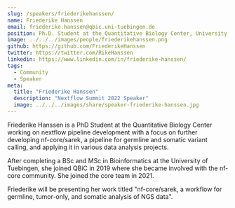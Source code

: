 ```yaml
---
slug: /speakers/friederikehanssen/
name: Friederike Hanssen
email: friederike.hanssen@qbic.uni-tuebingen.de
position: Ph.D. Student at the Quantitative Biology Center, University of Tübingen
image: ../../../images/people/friederikehanssen.png
github: https://github.com/FriederikeHanssen
twitter: https://twitter.com/RikeHanssen
linkedin: https://www.linkedin.com/in/friederike-hanssen/
tags:
  - Community
  - Speaker
meta:
  title: "Friederike Hanssen"
  description: "Nextflow Summit 2022 Speaker"
  image: ../../../images/share/speaker-friederike-hanssen.jpg
---
```

Friederike Hanssen is a PhD Student at the Quantitative Biology Center working on nextflow pipeline development with a focus on further developing nf-core/sarek, a pipeline for germline and somatic variant calling, and applying it in various data analysis projects.

After completing a BSc and MSc in Bioinformatics at the University of Tuebingen, she joined QBiC in 2019 where she became involved with the nf-core community. She joined the core team in 2021.

Friederike will be presenting her work titled "nf-core/sarek, a workflow for germline, tumor-only, and somatic analysis of NGS data".

